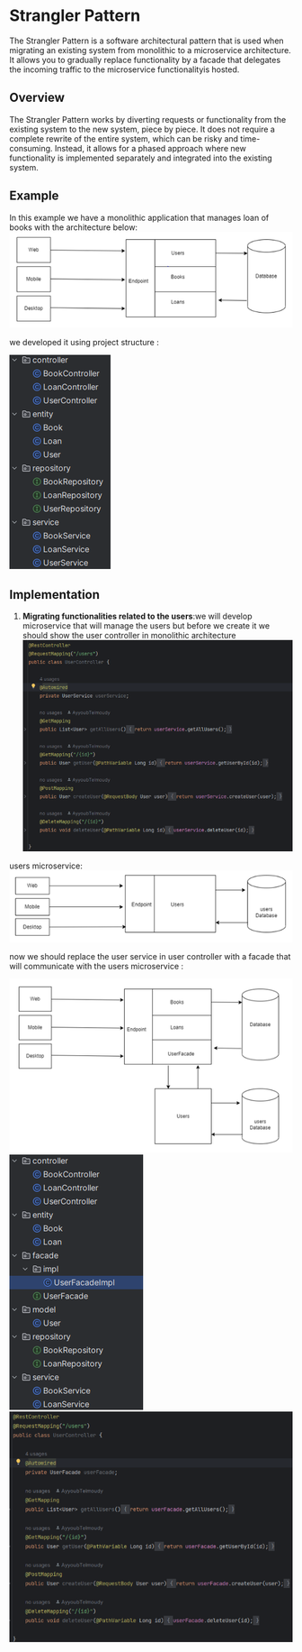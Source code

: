 # Strangler Pattern

The Strangler Pattern is a software architectural pattern that is used when migrating an existing system from monolithic to a microservice architecture. It allows you to gradually replace functionality by a facade that delegates the incoming traffic to the microservice functionalityis hosted.

## Overview

The Strangler Pattern works by diverting requests or functionality from the existing system to the new system, piece by piece. It does not require a complete rewrite of the entire system, which can be risky and time-consuming. Instead, it allows for a phased approach where new functionality is implemented separately and integrated into the existing system.

## Example
In this example we have a monolithic application that manages loan of books with the architecture below:
 ![CHEESE!](assets/mono_architecture.PNG)
 
 we developed it using project structure : 
 
 ![CHEESE!](assets/monolithic_project_architecture.PNG)
 
 ## Implementation
 1. **Migrating functionalities related to the users**:we will develop microservice that will manage the users but before we create it we should show the user controller in monolithic architecture 
  ![CHEESE!](assets/user_controller.PNG)
  
  users microservice: 
  ![CHEESE!](assets/users_microservice.PNG)
  
  now we should replace the user service in user controller with a facade that will communicate with the users microservice :
  
  ![CHEESE!](assets/user_facade.PNG)
  ![CHEESE!](assets/remove_user_service.PNG)
  ![CHEESE!](assets/replace_user_service.PNG)
 
 
 
